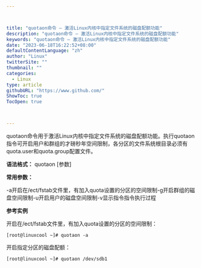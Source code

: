 ```yaml
---



title: "quotaon命令 – 激活Linux内核中指定文件系统的磁盘配额功能"
description: "quotaon命令 – 激活Linux内核中指定文件系统的磁盘配额功能"
keywords: "quotaon命令 – 激活Linux内核中指定文件系统的磁盘配额功能"
date: "2023-06-18T16:22:52+08:00"
defaultContentLanguage: "zh"
author: "Linux"
twitterSite: ""
thumbnail: ""
categories:
  - Linux
type: article
githubURL: "https://www.github.com/"
ShowToc: true
TocOpen: true



---
```


quotaon命令用于激活Linux内核中指定文件系统的磁盘配额功能。执行quotaon指令可开启用户和群组的才磅秒年空间限制，各分区的文件系统根目录必须有quota.user和quota.group配置文件。

**语法格式：** quotaon [参数]

**常用参数：**

-a开启在/ect/fstab文件里，有加入quota设置的分区的空间限制-g开启群组的磁盘空间限制-u开启用户的磁盘空间限制-v显示指令指令执行过程

**参考实例**

开启在/ect/fstab文件里，有加入quota设置的分区的空间限制：

```
[root@linuxcool ~]# quotaon -a
```

开启指定分区的磁盘配额：

```
[root@linuxcool ~]# quotaon /dev/sdb1
```